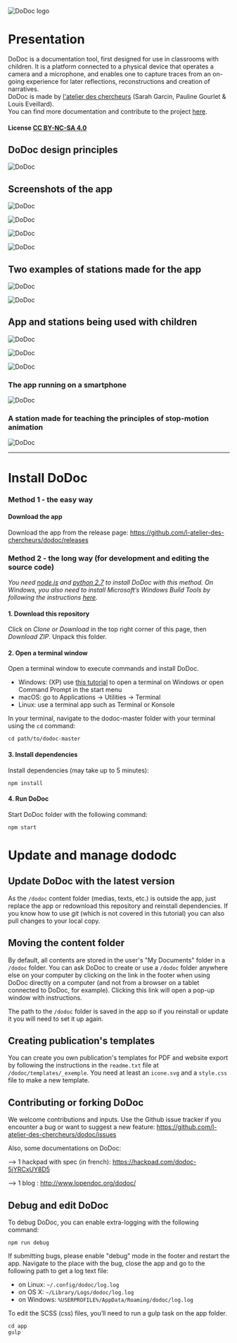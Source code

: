 ![DoDoc logo](http://latelier-des-chercheurs.fr/github/i_logo.svg)

# Presentation

DoDoc is a documentation tool, first designed for use in classrooms with children. It is a platform connected to a physical device that operates a camera and a microphone, and enables one to capture traces from an on-going experience for later reflections, reconstructions and creation of narratives.<br> 
DoDoc is made by [l'atelier des chercheurs](http://latelier-des-chercheurs.fr/) (Sarah Garcin, Pauline Gourlet & Louis Eveillard).<br>
You can find more documentation and contribute to the project [here](http://www.lopendoc.org/dodoc/).<br>

#### License [CC BY-NC-SA 4.0](https://creativecommons.org/licenses/by-nc-sa/4.0/)

## DoDoc design principles

![DoDoc](http://latelier-des-chercheurs.fr/github/schema_recap_dodoc-04.png)

## Screenshots of the app

![DoDoc](http://latelier-des-chercheurs.fr/github/interfaceecran-accueil.jpg)

![DoDoc](http://latelier-des-chercheurs.fr/github/interfaceecran-projet.jpg)

![DoDoc](http://latelier-des-chercheurs.fr/github/interfaceecran-capture.jpg)

![DoDoc](http://latelier-des-chercheurs.fr/github/interfaceecran-publication.jpg)

## Two examples of stations made for the app

![DoDoc](http://latelier-des-chercheurs.fr/github/dodoctei.jpg)

![DoDoc](http://latelier-des-chercheurs.fr/github/IMG_9332.jpg)

## App and stations being used with children 

![DoDoc](http://latelier-des-chercheurs.fr/github/_1040646.jpg)

![DoDoc](http://latelier-des-chercheurs.fr/github/_1040649.jpg)

![DoDoc](http://latelier-des-chercheurs.fr/github/_1040651.jpg)

### The app running on a smartphone

![DoDoc](http://latelier-des-chercheurs.fr/github/_1060226.jpg)

### A station made for teaching the principles of stop-motion animation
 
![DoDoc](http://latelier-des-chercheurs.fr/github/_1060285.jpg)

---

# Install DoDoc

### Method 1 - the easy way

#### Download the app

Download the app from the release page: https://github.com/l-atelier-des-chercheurs/dodoc/releases

### Method 2 - the long way (for development and editing the source code)

_You need [node.js](https://nodejs.org/) and [python 2.7](https://www.python.org/) to install DoDoc with this method. On Windows, you also need to install Microsoft’s Windows Build Tools by following the instructions [here](https://github.com/Microsoft/nodejs-guidelines/blob/master/windows-environment.md#prerequisites)._

#### 1. Download this repository

Click on *Clone or Download* in the top right corner of this page, then *Download ZIP*. Unpack this folder.

#### 2. Open a terminal window

Open a terminal window to execute commands and install DoDoc.

- Windows: (XP) use [this tutorial](http://wikistrea.fr/Comment_ouvrir_la_console_de_commande_Windows_en_mode_administrateur_%3F) to open a terminal on Windows or open Command Prompt in the start menu 
- macOS: go to Applications -> Utilities -> Terminal
- Linux: use a terminal app such as Terminal or Konsole

In your terminal, navigate to the dodoc-master folder with your terminal using the `cd` command:
```
cd path/to/dodoc-master
```

#### 3. Install dependencies

Install dependencies (may take up to 5 minutes):
```
npm install
```  
 
#### 4. Run DoDoc

Start DoDoc folder with the following command:
```
npm start
```

# Update and manage dododc

## Update DoDoc with the latest version  

As the `/dodoc` content folder (medias, texts, etc.) is outside the app, just replace the app or redownload this repository and reinstall dependencies. If you know how to use _git_ (which is not covered in this tutorial) you can also pull changes to your local copy.

## Moving the content folder  

By default, all contents are stored in the user's "My Documents" folder in a `/dodoc` folder. You can ask DoDoc to create or use a `/dodoc` folder anywhere else on your computer by clicking on the link in the footer when using DoDoc directly on a computer (and not from a browser on a tablet connected to DoDoc, for example). Clicking this link will open a pop-up window with instructions.

The path to the `/dodoc` folder is saved in the app so if you reinstall or update it you will need to set it up again. 

## Creating publication's templates

You can create you own publication's templates for PDF and website export by following the instructions in the `readme.txt` file at `/dodoc/templates/_exemple`. You need at least an `icone.svg` and a `style.css` file to make a new template.

## Contributing or forking DoDoc

We welcome contributions and inputs. Use the Github issue tracker if you encounter a bug or want to suggest a new feature: https://github.com/l-atelier-des-chercheurs/dodoc/issues

Also, some documentations on DoDoc:

-->  1 hackpad with spec (in french): https://hackpad.com/dodoc-5iYRCxUY8D5 <br>

-->  1 blog : http://www.lopendoc.org/dodoc/

## Debug and edit DoDoc
To debug DoDoc, you can enable extra-logging with the following command:
```
npm run debug
```

If submitting bugs, please enable "debug" mode in the footer and restart the app. Navigate to the place with the bug, close the app and go to the following path to get a log text file:

- on Linux: `~/.config/dodoc/log.log`
- on OS X: `~/Library/Logs/dodoc/log.log`
- on Windows: `%USERPROFILE%/AppData/Roaming/dodoc/log.log`

To edit the SCSS (css) files, you’ll need to run a gulp task on the app folder.
```
cd app
gulp
```
